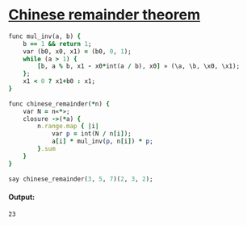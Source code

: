 [1]: http://rosettacode.org/wiki/Chinese_remainder_theorem

# [Chinese remainder theorem][1]

```ruby
func mul_inv(a, b) {
    b == 1 && return 1;
    var (b0, x0, x1) = (b0, 0, 1);
    while (a > 1) {
        [b, a % b, x1 - x0*int(a / b), x0] » (\a, \b, \x0, \x1);
    };
    x1 < 0 ? x1+b0 : x1;
}
 
func chinese_remainder(*n) {
    var N = n«*»;
    closure ->(*a) {
        n.range.map { |i|
            var p = int(N / n[i]);
            a[i] * mul_inv(p, n[i]) * p;
        }.sum
    }
}
 
say chinese_remainder(3, 5, 7)(2, 3, 2);
```

#### Output:
```
23
```